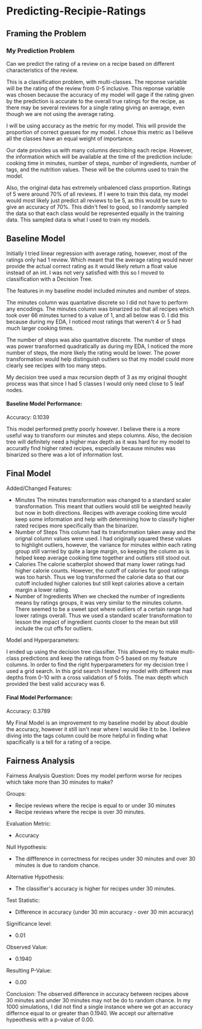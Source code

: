 # Predicting-Recipie-Ratings

## Framing the Problem

### My Prediction Problem

Can we predict the rating of a review on a recipe based on different characteristics of the review. 

This is a classification problem, with multi-classes. The reponse variable will be the rating of the review from 0-5 inclusive. This reponse variable was chosen because the accuracy of my model will gage if the rating given by the prediction is accurate to the overall true ratings for the recipe, as there may be several reviews for a single rating giving an average, even though we are not using the average rating. 

I will be using accuracy as the metric for my model. This will provide the proportion of correct guesses for my model. I chose this metric as I believe all the classes have an equal weight of importance.

Our date provides us with many columns describing each recipe. However, the information which will be available at the time of the prediction include: cooking time in minutes, number of steps, number of ingredients, number of tags, and the nutrition values. These will be the columns used to train the model.

Also, the original data has extremely unbalenced class proportion. Ratings of 5 were around 70% of all reviews. If I were to train this data, my model would most likely just predict all reviews to be 5, as this would be sure to give an accuracy of 70%. This didn't feel to good, so I randomly sampled the data so that each class would be represented equally in the training data. This sampled data is what I used to train my models.


## Baseline Model

Initially I tried linear regression with average rating, however, most of the ratings only had 1 review. Which meant that the average rating would never provide the actual correct rating as it would likely return a float value instead of an int. I was not very satisfied with this so I moved to classification with a Decision Tree. 

The features in my baseline model included minutes and number of steps. 

The minutes column was quantative discrete so I did not have to perform any encodings. The minutes column was binarized so that all recipes which took over 66 minutes turned to a value of 1, and all below was 0. I did this because during my EDA, I noticed most ratings that weren't 4 or 5 had much larger cooking times.

The number of steps was also quantative discrete. The number of steps was power transformed quadratically as during my EDA, I noticed the more number of steps, the more likely the rating would be lower. The power transformation would help distinguish outliers so that my model could more clearly see recipes with too many steps.

My decision tree used a max recursion depth of 3 as my original thought process was that since I had 5 classes I would only need close to 5 leaf nodes.

#### Baseline Model Performance:
Accuracy: 0.1039

This model performed pretty poorly however. I believe there is a more useful way to transform our minutes and steps columns. Also, the decision tree will definitely need a higher max depth as it was hard for my model to accuratly find higher rated recipes, especially because minutes was binarized so there was a lot of information lost.


## Final Model

Added/Changed Features:

* Minutes
The minutes transformation was changed to a standard scaler transformation. This meant that outliers would still be weighted heavily but now in both directions. Recipes with average cooking time would keep some information and help with determining how to classify higher rated recipes more specifically than the binarizer.
* Number of Steps
This column had its transformation taken away and the orignal column values were used. I had originally squared these values to highlight outliers, however, the variance for minutes within each rating group still varried by quite a large margin, so keeping the column as is helped keep average cooking time together and outliers still stood out.
* Calories
The calorie scatterplot showed that many lower ratings had higher calorie counts. However, the cutoff of calories for good ratings was too harsh. Thus we log transformed the calorie data so that our cutoff included higher calories but still kept calories above a certain margin a lower rating.
* Number of Ingredients
When we checked the number of ingredients means by ratings groups, it was very similar to the minutes column. There seemed to be a sweet spot where outliers of a certain range had lower ratings overall. Thus we used a standard scaler transformation to lesson the impact of ingredient cuonts closer to the mean but still include the cut offs for outliers.


Model and Hyperparameters:

I ended up using the decision tree classifier. This allowed my to make multi-class predictions and keep the ratings from 0-5 based on my feature columns. In order to find the right hyperparameters for my decision tree I used a grid search. In this grid search I tested my model with different max depths from 0-10 with a cross validation of 5 folds. The max depth which provided the best valid accuracy was 6.

#### Final Model Performance:
Accuracy: 0.3789

My Final Model is an improvement to my baseline model by about double the accuracy, however it still isn't near where I would like it to be. I believe diving into the tags column could be more helpful in finding what spacifically is a tell for a rating of a recipe.


## Fairness Analysis

Fairness Analysis Question:
Does my model perform worse for recipes which take more than 30 minutes to make?

Groups:
* Recipe reviews where the recipe is equal to or under 30 minutes
* Recipe reviews where the recipe is over 30 minutes.

Evaluation Metric:
* Accuracy

Null Hypothesis:
* The diffference in correctness for recipes under 30 minutes and over 30 minutes is due to random chance.

Alternative Hypothesis:
* The classifier's accuracy is higher for recipes under 30 minutes.

Test Statistic:
* Difference in accuracy (under 30 min accuracy - over 30 min accuracy)

Significance level:
* 0.01

Observed Value:
* 0.1940

Resulting P-Value:
* 0.00

Conclusion:
The observed difference in accuracy between recipes above 30 minutes and under 30 minutes may not be do to random chance. In my 1000 simulations, I did not find a single instance where we got an accuracy differnce equal to or greater than 0.1940. We accept our alternative hypeothesis with a p-value of 0.00.







